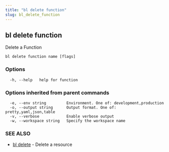 ```yaml
---
title: "bl delete function"
slug: bl_delete_function
---
```

## bl delete function

Delete a Function

```
bl delete function name [flags]
```

### Options

```
  -h, --help   help for function
```

### Options inherited from parent commands

```
  -e, --env string         Environment. One of: development,production
  -o, --output string      Output format. One of: pretty,yaml,json,table
  -v, --verbose            Enable verbose output
  -w, --workspace string   Specify the workspace name
```

### SEE ALSO

* [bl delete](bl_delete.md)	 - Delete a resource

